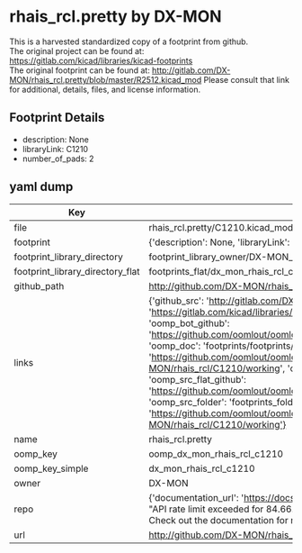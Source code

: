 # rhais_rcl.pretty by DX-MON  
This is a harvested standardized copy of a footprint from github.  
The original project can be found at:  
https://gitlab.com/kicad/libraries/kicad-footprints  
The original footprint can be found at:
http://gitlab.com/DX-MON/rhais_rcl.pretty/blob/master/R2512.kicad_mod
Please consult that link for additional, details, files, and license information.  
## Footprint Details
* description: None  
* libraryLink: C1210  
* number_of_pads: 2  
## yaml dump  
| Key | Value |  
| --- | --- |  
| file | rhais_rcl.pretty/C1210.kicad_mod |  
| footprint | {'description': None, 'libraryLink': 'C1210', 'number_of_pads': 2} |  
| footprint_library_directory | footprint_library_owner/DX-MON_rhais_rcl.pretty |  
| footprint_library_directory_flat | footprints_flat/dx_mon_rhais_rcl_c1210/working |  
| github_path | http://github.com/DX-MON/rhais_rcl.pretty/blob/master/C1210.kicad_mod |  
| links | {'github_src': 'http://gitlab.com/DX-MON/rhais_rcl.pretty/blob/master/R2512.kicad_mod', 'github_src_repo': 'https://gitlab.com/kicad/libraries/kicad-footprints', 'oomp_bot': 'footprints/dx_mon_rhais_rcl_c1210/working', 'oomp_bot_github': 'https://github.com/oomlout/oomlout_oomp_footprint_bot/tree/main/footprints/dx_mon_rhais_rcl_c1210/working', 'oomp_doc': 'footprints/footprints/DX-MON/rhais_rcl/C1210/working/', 'oomp_doc_github': 'https://github.com/oomlout/oomlout_oomp_footprint_doc/tree/main/footprints/footprints/DX-MON/rhais_rcl/C1210/working', 'oomp_src_flat': 'footprints_flat/footprints_flat/dx_mon_rhais_rcl_c1210/working', 'oomp_src_flat_github': 'https://github.com/oomlout/oomlout_oomp_footprint_src/tree/main/footprints_flat/dx_mon_rhais_rcl_c1210/working', 'oomp_src_folder': 'footprints_folder/footprints_folder/DX-MON/rhais_rcl/C1210/working', 'oomp_src_folder_github': 'https://github.com/oomlout/oomlout_oomp_footprint_src/tree/main/footprints_folder/DX-MON/rhais_rcl/C1210/working'} |  
| name | rhais_rcl.pretty |  
| oomp_key | oomp_dx_mon_rhais_rcl_c1210 |  
| oomp_key_simple | dx_mon_rhais_rcl_c1210 |  
| owner | DX-MON |  
| repo | {'documentation_url': 'https://docs.github.com/rest/overview/resources-in-the-rest-api#rate-limiting', 'message': "API rate limit exceeded for 84.66.173.59. (But here's the good news: Authenticated requests get a higher rate limit. Check out the documentation for more details.)"} |  
| url | http://github.com/DX-MON/rhais_rcl.pretty |  

